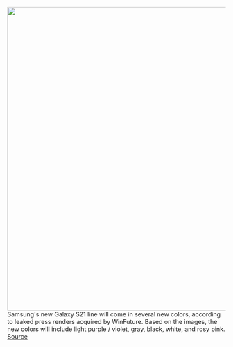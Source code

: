 <img src='https://cdn.vox-cdn.com/thumbor/PQKbFx-PCydfiJ3fhNM3uWVPIKY=/0x0:1200x1200/1200x800/filters:focal(509x90:701x282)/cdn.vox-cdn.com/uploads/chorus_image/image/68544015/video_image_53PZcZnf_.0.jpeg' width='700px' /><br/>
Samsung's new Galaxy S21 line will come in several new colors, according to leaked press renders acquired by WinFuture. Based on the images, the new colors will include light purple / violet, gray, black, white, and rosy pink.
<a href='https://www.theverge.com/2020/12/17/22187074/samsung-galaxy-s21-leaked-colors-plus-ultra'> Source <a/>